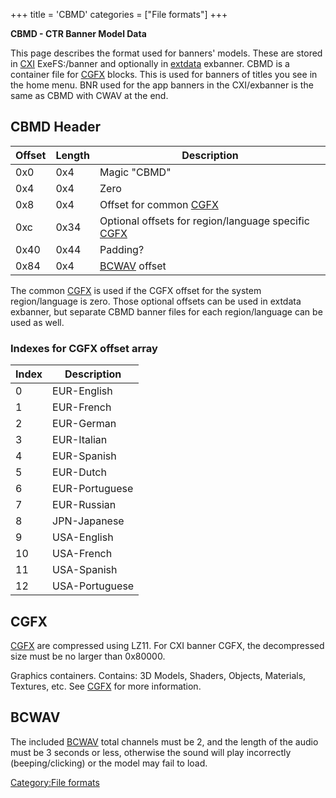 +++
title = 'CBMD'
categories = ["File formats"]
+++

**CBMD - CTR Banner Model Data**

This page describes the format used for banners' models. These are
stored in [CXI](NCCH#CXI "wikilink") ExeFS:/banner and optionally in
[extdata](extdata "wikilink") exbanner. CBMD is a container file for
[CGFX](CGFX "wikilink") blocks. This is used for banners of titles you
see in the home menu. BNR used for the app banners in the CXI/exbanner
is the same as CBMD with CWAV at the end.

## CBMD Header

| Offset | Length | Description                                                           |
|--------|--------|-----------------------------------------------------------------------|
| 0x0    | 0x4    | Magic "CBMD"                                                          |
| 0x4    | 0x4    | Zero                                                                  |
| 0x8    | 0x4    | Offset for common [CGFX](CGFX "wikilink")                             |
| 0xc    | 0x34   | Optional offsets for region/language specific [CGFX](CGFX "wikilink") |
| 0x40   | 0x44   | Padding?                                                              |
| 0x84   | 0x4    | [BCWAV](BCWAV "wikilink") offset                                      |

The common [CGFX](CGFX "wikilink") is used if the CGFX offset for the
system region/language is zero. Those optional offsets can be used in
extdata exbanner, but separate CBMD banner files for each
region/language can be used as well.

### Indexes for CGFX offset array

| Index | Description    |
|-------|----------------|
| 0     | EUR-English    |
| 1     | EUR-French     |
| 2     | EUR-German     |
| 3     | EUR-Italian    |
| 4     | EUR-Spanish    |
| 5     | EUR-Dutch      |
| 6     | EUR-Portuguese |
| 7     | EUR-Russian    |
| 8     | JPN-Japanese   |
| 9     | USA-English    |
| 10    | USA-French     |
| 11    | USA-Spanish    |
| 12    | USA-Portuguese |

## CGFX

[CGFX](CGFX "wikilink") are compressed using LZ11. For CXI banner CGFX,
the decompressed size must be no larger than 0x80000.

Graphics containers. Contains: 3D Models, Shaders, Objects, Materials,
Textures, etc. See [CGFX](CGFX "wikilink") for more information.

## BCWAV

The included [BCWAV](BCWAV "wikilink") total channels must be 2, and the
length of the audio must be 3 seconds or less, otherwise the sound will
play incorrectly (beeping/clicking) or the model may fail to load.

[Category:File formats](Category:File_formats "wikilink")
